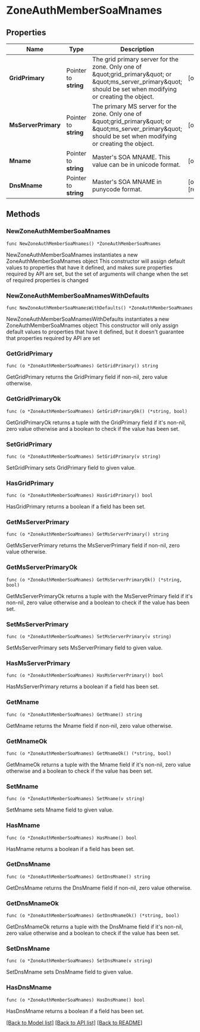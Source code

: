 # ZoneAuthMemberSoaMnames

## Properties

Name | Type | Description | Notes
------------ | ------------- | ------------- | -------------
**GridPrimary** | Pointer to **string** | The grid primary server for the zone. Only one of \&quot;grid_primary\&quot; or \&quot;ms_server_primary\&quot; should be set when modifying or creating the object. | [optional] 
**MsServerPrimary** | Pointer to **string** | The primary MS server for the zone. Only one of \&quot;grid_primary\&quot; or \&quot;ms_server_primary\&quot; should be set when modifying or creating the object. | [optional] 
**Mname** | Pointer to **string** | Master&#39;s SOA MNAME. This value can be in unicode format. | [optional] 
**DnsMname** | Pointer to **string** | Master&#39;s SOA MNAME in punycode format. | [optional] [readonly] 

## Methods

### NewZoneAuthMemberSoaMnames

`func NewZoneAuthMemberSoaMnames() *ZoneAuthMemberSoaMnames`

NewZoneAuthMemberSoaMnames instantiates a new ZoneAuthMemberSoaMnames object
This constructor will assign default values to properties that have it defined,
and makes sure properties required by API are set, but the set of arguments
will change when the set of required properties is changed

### NewZoneAuthMemberSoaMnamesWithDefaults

`func NewZoneAuthMemberSoaMnamesWithDefaults() *ZoneAuthMemberSoaMnames`

NewZoneAuthMemberSoaMnamesWithDefaults instantiates a new ZoneAuthMemberSoaMnames object
This constructor will only assign default values to properties that have it defined,
but it doesn't guarantee that properties required by API are set

### GetGridPrimary

`func (o *ZoneAuthMemberSoaMnames) GetGridPrimary() string`

GetGridPrimary returns the GridPrimary field if non-nil, zero value otherwise.

### GetGridPrimaryOk

`func (o *ZoneAuthMemberSoaMnames) GetGridPrimaryOk() (*string, bool)`

GetGridPrimaryOk returns a tuple with the GridPrimary field if it's non-nil, zero value otherwise
and a boolean to check if the value has been set.

### SetGridPrimary

`func (o *ZoneAuthMemberSoaMnames) SetGridPrimary(v string)`

SetGridPrimary sets GridPrimary field to given value.

### HasGridPrimary

`func (o *ZoneAuthMemberSoaMnames) HasGridPrimary() bool`

HasGridPrimary returns a boolean if a field has been set.

### GetMsServerPrimary

`func (o *ZoneAuthMemberSoaMnames) GetMsServerPrimary() string`

GetMsServerPrimary returns the MsServerPrimary field if non-nil, zero value otherwise.

### GetMsServerPrimaryOk

`func (o *ZoneAuthMemberSoaMnames) GetMsServerPrimaryOk() (*string, bool)`

GetMsServerPrimaryOk returns a tuple with the MsServerPrimary field if it's non-nil, zero value otherwise
and a boolean to check if the value has been set.

### SetMsServerPrimary

`func (o *ZoneAuthMemberSoaMnames) SetMsServerPrimary(v string)`

SetMsServerPrimary sets MsServerPrimary field to given value.

### HasMsServerPrimary

`func (o *ZoneAuthMemberSoaMnames) HasMsServerPrimary() bool`

HasMsServerPrimary returns a boolean if a field has been set.

### GetMname

`func (o *ZoneAuthMemberSoaMnames) GetMname() string`

GetMname returns the Mname field if non-nil, zero value otherwise.

### GetMnameOk

`func (o *ZoneAuthMemberSoaMnames) GetMnameOk() (*string, bool)`

GetMnameOk returns a tuple with the Mname field if it's non-nil, zero value otherwise
and a boolean to check if the value has been set.

### SetMname

`func (o *ZoneAuthMemberSoaMnames) SetMname(v string)`

SetMname sets Mname field to given value.

### HasMname

`func (o *ZoneAuthMemberSoaMnames) HasMname() bool`

HasMname returns a boolean if a field has been set.

### GetDnsMname

`func (o *ZoneAuthMemberSoaMnames) GetDnsMname() string`

GetDnsMname returns the DnsMname field if non-nil, zero value otherwise.

### GetDnsMnameOk

`func (o *ZoneAuthMemberSoaMnames) GetDnsMnameOk() (*string, bool)`

GetDnsMnameOk returns a tuple with the DnsMname field if it's non-nil, zero value otherwise
and a boolean to check if the value has been set.

### SetDnsMname

`func (o *ZoneAuthMemberSoaMnames) SetDnsMname(v string)`

SetDnsMname sets DnsMname field to given value.

### HasDnsMname

`func (o *ZoneAuthMemberSoaMnames) HasDnsMname() bool`

HasDnsMname returns a boolean if a field has been set.


[[Back to Model list]](../README.md#documentation-for-models) [[Back to API list]](../README.md#documentation-for-api-endpoints) [[Back to README]](../README.md)


